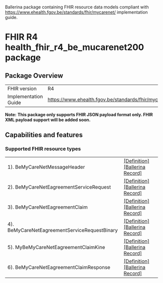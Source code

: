 Ballerina package containing FHIR resource data models
compliant with https://www.ehealth.fgov.be/standards/fhir/mycarenet/ implementation guide.

# FHIR R4 health_fhir_r4_be_mucarenet200 package

## Package Overview

|                      |                      |
|----------------------|----------------------|
| FHIR version         | R4                   |
| Implementation Guide | https://www.ehealth.fgov.be/standards/fhir/mycarenet/               |


**Note:**
**This package only supports FHIR JSON payload format only. FHIR XML payload support will be added soon.**

## Capabilities and features

### Supported FHIR resource types

|                  |                                             |
|------------------|---------------------------------------------|
| 1). BeMyCareNetMessageHeader | [[Definition]][s1] [[Ballerina Record]][m1] |
| 2). BeMyCareNetEagreementServiceRequest | [[Definition]][s2] [[Ballerina Record]][m2] |
| 3). BeMyCareNetEagreementClaim | [[Definition]][s3] [[Ballerina Record]][m3] |
| 4). BeMyCareNetEagreementServiceRequestBinary | [[Definition]][s4] [[Ballerina Record]][m4] |
| 5). MyBeMyCareNetEagreementClaimKine | [[Definition]][s5] [[Ballerina Record]][m5] |
| 6). BeMyCareNetEagreementClaimResponse | [[Definition]][s6] [[Ballerina Record]][m6] |

[m1]: https://lib.ballerina.io/ballerinax/health.fhir.r4.be.mucarenet200/1.0.0#BeMyCareNetMessageHeader
[m2]: https://lib.ballerina.io/ballerinax/health.fhir.r4.be.mucarenet200/1.0.0#BeMyCareNetEagreementServiceRequest
[m3]: https://lib.ballerina.io/ballerinax/health.fhir.r4.be.mucarenet200/1.0.0#BeMyCareNetEagreementClaim
[m4]: https://lib.ballerina.io/ballerinax/health.fhir.r4.be.mucarenet200/1.0.0#BeMyCareNetEagreementServiceRequestBinary
[m5]: https://lib.ballerina.io/ballerinax/health.fhir.r4.be.mucarenet200/1.0.0#MyBeMyCareNetEagreementClaimKine
[m6]: https://lib.ballerina.io/ballerinax/health.fhir.r4.be.mucarenet200/1.0.0#BeMyCareNetEagreementClaimResponse

[s1]: https://www.ehealth.fgov.be/standards/fhir/mycarenet/StructureDefinition/be-messageheader
[s2]: https://www.ehealth.fgov.be/standards/fhir/mycarenet/StructureDefinition/be-eagreementservicerequest
[s3]: https://www.ehealth.fgov.be/standards/fhir/mycarenet/StructureDefinition/be-eagreementclaim
[s4]: https://www.ehealth.fgov.be/standards/fhir/mycarenet/StructureDefinition/be-eagreementservicerequest-binary
[s5]: https://www.ehealth.fgov.be/standards/fhir/mycarenet/StructureDefinition/be-eagreementclaim-kine
[s6]: https://www.ehealth.fgov.be/standards/fhir/mycarenet/StructureDefinition/be-eagreementclaimresponse
